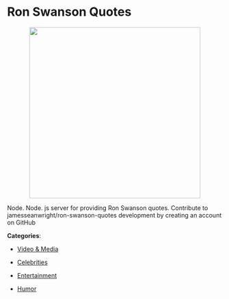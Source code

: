 # Ron Swanson Quotes
<p align="center">
    <img width="400" src="https://raw.githubusercontent.com/apis-list/apis-list/apis/ron-swanson-quotes/logo_256x256.png" />
</p>

Node. Node. js server for providing Ron Swanson quotes. Contribute to jamesseanwright/ron-swanson-quotes development by creating an account on GitHub



**Categories**:

- [Video & Media](https://github.com/apis-list/apis-list#video-and-media)

- [Celebrities](https://github.com/apis-list/apis-list#celebrities)

- [Entertainment](https://github.com/apis-list/apis-list#entertainment)

- [Humor](https://github.com/apis-list/apis-list#humor)



